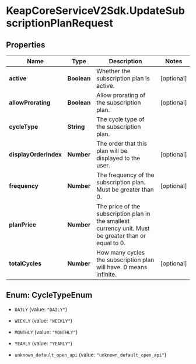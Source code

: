 # KeapCoreServiceV2Sdk.UpdateSubscriptionPlanRequest

## Properties

Name | Type | Description | Notes
------------ | ------------- | ------------- | -------------
**active** | **Boolean** | Whether the subscription plan is active. | [optional] 
**allowProrating** | **Boolean** | Allow prorating of the subscription plan. | [optional] 
**cycleType** | **String** | The cycle type of the subscription plan. | 
**displayOrderIndex** | **Number** | The order that this plan will be displayed to the user. | [optional] 
**frequency** | **Number** | The frequency of the subscription plan. Must be greater than 0. | [optional] 
**planPrice** | **Number** | The price of the subscription plan in the smallest currency unit. Must be greater than or equal to 0. | 
**totalCycles** | **Number** | How many cycles the subscription plan will have. 0 means infinite. | [optional] 



## Enum: CycleTypeEnum


* `DAILY` (value: `"DAILY"`)

* `WEEKLY` (value: `"WEEKLY"`)

* `MONTHLY` (value: `"MONTHLY"`)

* `YEARLY` (value: `"YEARLY"`)

* `unknown_default_open_api` (value: `"unknown_default_open_api"`)





